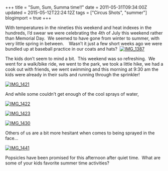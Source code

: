 +++
title = "Sum, Sum, Summa time!!"
date = 2011-05-31T09:34:00Z
updated = 2015-05-12T22:24:12Z
tags = ["Circus Shots", "summer"]
blogimport = true 
+++

With temperatures in the nineties this weekend and heat indexes in the hundreds, I’d swear we were celebrating the 4th of July this weekend rather than Memorial Day.&#160; We seemed to have gone from winter to summer, with very little spring in between.&#160;&#160;&#160; Wasn’t it just a few short weeks ago we were bundled up at baseball practice in our coats and hats?&#160; [![IMG_1387](https://latc.s3.amazonaws.com/wp-content/uploads/2011/05/IMG_1387.jpg "IMG_1387")](https://latc.s3.amazonaws.com/wp-content/uploads/2011/05/IMG_1387.jpg)

The kids don’t seem to mind a bit.&#160; This weekend was so refreshing.&#160; We went for a walk/bike ride, we went to the park, we took a little hike, we had a cook out with friends, we went swimming and this morning at 9:30 am the kids were already in their suits and running through the sprinkler!&#160; 

[![IMG_1421](https://latc.s3.amazonaws.com/wp-content/uploads/2011/05/IMG_1421.jpg "IMG_1421")](https://latc.s3.amazonaws.com/wp-content/uploads/2011/05/IMG_1421.jpg)

And while some couldn’t get enough of the cool sprays of water, 

[![IMG_1422](https://latc.s3.amazonaws.com/wp-content/uploads/2011/05/IMG_1422.jpg "IMG_1422")](https://latc.s3.amazonaws.com/wp-content/uploads/2011/05/IMG_1422.jpg)

[![IMG_1423](https://latc.s3.amazonaws.com/wp-content/uploads/2011/05/IMG_1423.jpg "IMG_1423")](https://latc.s3.amazonaws.com/wp-content/uploads/2011/05/IMG_1423.jpg)

[![IMG_1430](https://latc.s3.amazonaws.com/wp-content/uploads/2011/05/IMG_1430.jpg "IMG_1430")](https://latc.s3.amazonaws.com/wp-content/uploads/2011/05/IMG_1430.jpg)

Others of us are a bit more hesitant when comes to being sprayed in the face…

[![IMG_1441](https://latc.s3.amazonaws.com/wp-content/uploads/2011/05/IMG_1441.jpg "IMG_1441")](https://latc.s3.amazonaws.com/wp-content/uploads/2011/05/IMG_1441.jpg)

Popsicles have been promised for this afternoon after quiet time.&#160; What are some of your kids favorite summer time activities?
